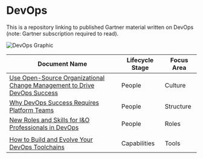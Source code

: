 # DevOps
This is a repository linking to published Gartner material written on DevOps (note: Gartner subscription required to read).

![DevOps Graphic](https://user-images.githubusercontent.com/118203283/201713158-726e6256-f9e8-4d12-8a3b-1b28409288ed.png)



| Document Name  | Lifecycle Stage | Focus Area |  
| ------------- | ------------- | ------------- | 
| [Use Open-Source Organizational Change Management to Drive DevOps Success](https://www.gartner.com/document/code/739186)  | People | Culture |  
| [Why DevOps Success Requires Platform Teams](https://www.gartner.com/document/code/733282) | People | Structure |
| [New Roles and Skills for I&O Professionals in DevOps](https://www.gartner.com/document/code/720642) | People | Roles |
| |
| [How to Build and Evolve Your DevOps Toolchains](https://www.gartner.com/document/code/746845) | Capabilities | Tools |

